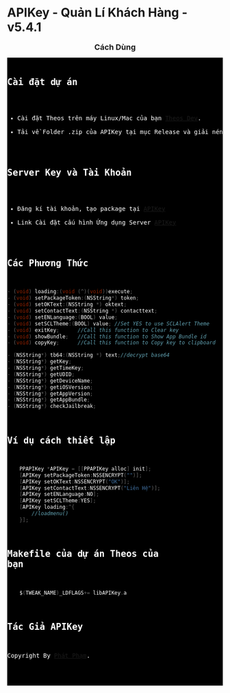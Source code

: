 # APIKey - Quản Lí Khách Hàng - v5.4.1
<p align="center">
  <font size="4">
    <b>Cách Dùng</b>
  </font>
</p>
<div style="background-color: #000; color: #ffffff;">
<pre>

## Cài đặt dự án
- Cài đặt Theos trên máy Linux/Mac của bạn [Theos Dev](https://theos.dev).
- Tải về Folder .zip của APIKey tại mục Release và giải nén
## Server Key và Tài Khoản
- Đăng kí tài khoản, tạo package tại [APIKey](https://v3.ppapikey.xyz)
- Link Cài đặt cấu hình Ứng dụng Server [APIKey](https://raw.githubusercontent.com/pp7803/APIKey/main/AppConfig/ppapikey.mobileconfig)
## Các Phương Thức
```Objective-C
- (void) loading:(void (^)(void))execute;
- (void) setPackageToken:(NSString*) token;
- (void) setOKText:(NSString *) oktext;
- (void) setContactText:(NSString *) contacttext;
- (void) setENLanguage:(BOOL) value;
- (void) setSCLTheme:(BOOL) value; //Set YES to use SCLAlert Theme
- (void) exitKey;      //Call this function to Clear key
- (void) showBundle;   //Call this function to Show App Bundle id
- (void) copyKey;      //Call this function to Copy key to clipboard

- (NSString*) tb64:(NSString *) text;//decrypt base64
- (NSString*) getKey;
- (NSString*) getTimeKey;
- (NSString*) getUDID;
- (NSString*) getDeviceName;
- (NSString*) getiOSVersion;
- (NSString*) getAppVersion;
- (NSString*) getAppBundle;
- (NSString*) checkJailbreak;
```
## Ví dụ cách thiết lập
```Objective-C
    PPAPIKey *APIKey = [[PPAPIKey alloc] init];
    [APIKey setPackageToken:NSSENCRYPT("")]; 
    [APIKey setOKText:NSSENCRYPT("OK")];
    [APIKey setContactText:NSSENCRYPT("Liên Hệ")];
    [APIKey setENLanguage:NO];
    [APIKey setSCLTheme:YES];
    [APIKey loading:^{
        //loadmenu()
    }];
```
## Makefile của dự án Theos của bạn
```Objective-C
    $(TWEAK_NAME)_LDFLAGS+= libAPIKey.a
```


## Tác Giả APIKey
Copyright By [Phát Phạm](https://t.me/pdp7803).
